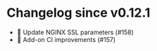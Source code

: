 # Changelog since v0.12.1
- 🔑 Update NGINX SSL parameters (#158) 
- 🚀 Add-on CI improvements (#157) 
